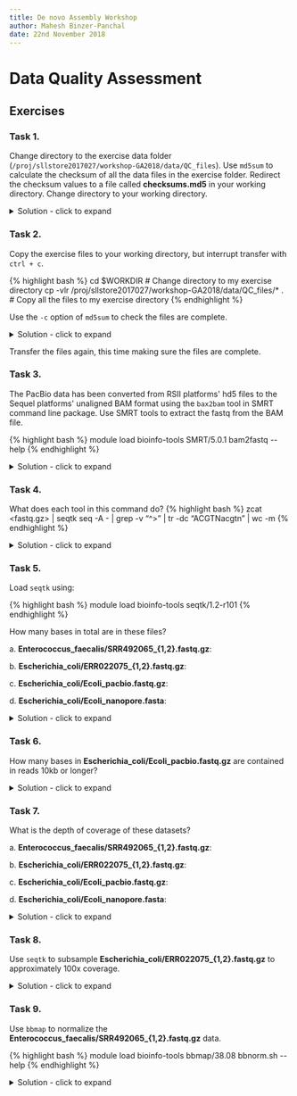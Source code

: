 ```yaml
---
title: De novo Assembly Workshop
author: Mahesh Binzer-Panchal
date: 22nd November 2018
---
```


# Data Quality Assessment

## Exercises

### Task 1.

Change directory to the exercise data folder (`/proj/sllstore2017027/workshop-GA2018/data/QC_files`). Use `md5sum` to calculate the checksum of all the data files in the exercise folder. Redirect the checksum values to a file called **checksums.md5** in your working directory. Change directory to your working directory.

<details>
<summary> Solution - click to expand </summary>
Simple solution:

{% highlight bash %}
# Change to working directory
cd /proj/sllstore2017027/workshop-GA2018/data/QC_files
# Check contents of folder
ls -R
# Use the **relative** paths of the files with md5sum and redirect STDOUT to a file in your working directory
md5sum */* > "$WORKDIR/checksums.md5"
{% endhighlight %}

Advanced solution (this is a more generally applicable solution):

{% highlight bash %}
cd /proj/sllstore2017027/workshop-GA2018/data/QC_files
# Get the **relative** paths of the files and use md5sum. Redirect the output to a file and screen
find -type "f" -exec md5sum {} \; | tee $WORKDIR/checksums.md5 # redirected output
{% endhighlight %}

</details>

### Task 2.

Copy the exercise files to your working directory, but interrupt transfer with `ctrl + c`.

{% highlight bash %}
cd $WORKDIR # Change directory to my exercise directory
cp -vlr /proj/sllstore2017027/workshop-GA2018/data/QC_files/* . # Copy all the files to my exercise directory
{% endhighlight %}

Use the `-c` option of `md5sum` to check the files are complete.

<details>
<summary> Solution - click to expand </summary>

{% highlight bash %}
md5sum -c checksums.md5
{% endhighlight %}

</details>


Transfer the files again, this time making sure the files are complete.

### Task 3.

The PacBio data has been converted from RSII platforms' hd5 files to the Sequel platforms' unaligned BAM format using
the `bax2bam` tool in SMRT command line package. Use SMRT tools to extract the fastq from the BAM file.

{% highlight bash %}
module load bioinfo-tools SMRT/5.0.1
bam2fastq --help
{% endhighlight %}

<details>
<summary> Solution - click to expand </summary>

Only the subreads BAM file needs to be given as an argument. The scraps file contains poor quality sequence and adapters.

{% highlight bash %}
module load SMRT/5.0.1
bam2fastq -o Ecoli_pacbio Ecoli_pb.subreads.bam
{% endhighlight %}

</details>

### Task 4.

What does each tool in this command do?
{% highlight bash %}
zcat <fastq.gz> | seqtk seq -A - | grep -v “^>” | tr -dc “ACGTNacgtn” | wc -m
{% endhighlight %}

<details>
<summary> Solution - click to expand </summary>

{% highlight bash %}
zcat <fastq.gz >     # concatenates compressed files to one output stream
seqtk seq -A -       # seqtk is a toolkit for manipulating sequence data. The -A converts input to fasta output.
grep -v "^>"         # grep searches for lines beginning (^) with the string > and excludes them (-v).
tr -dc "ACGTNacgtn"  # tr translates characters from one set to another. The -dc deletes characters not in the "ACGTNacgtn" set.
wc -m                # wc is the word count tool. wc -m counts characters.
{% endhighlight %}

</details>

### Task 5.

Load `seqtk` using:

{% highlight bash %}
module load bioinfo-tools seqtk/1.2-r101
{% endhighlight %}

How many bases in total are in these files?

  a. **Enterococcus_faecalis/SRR492065_{1,2}.fastq.gz**:

  b. **Escherichia_coli/ERR022075_{1,2}.fastq.gz**:

  c. **Escherichia_coli/Ecoli_pacbio.fastq.gz**:

  d. **Escherichia_coli/Ecoli_nanopore.fasta**:

<details>
<summary> Solution - click to expand </summary>
<div markdown="1">

**Enterococcus_faecalis/SRR492065_{1,2}.fastq.gz**

{% highlight bash %}
zcat Enterococcus_faecalis/SRR492065_{1,2}.fastq.gz | seqtk seq -A - | grep -v "^>" | tr -dc "ACGTNacgtn" | wc -m
{% endhighlight %}

1070871200 (nucleotides)

**Escherichia_coli/ERR022075_{1,2}.fastq.gz**

{% highlight bash %}
zcat Escherichia_coli/ERR022075_{1,2}.fastq.gz | seqtk seq -A - | grep -v "^>" | tr -dc "ACGTNacgtn" | wc -m
{% endhighlight %}

4589460200 (nucleotides)

**Escherichia_coli/Ecoli_pacbio.fastq.gz**

{% highlight bash %}
zcat Escherichia_coli/Ecoli_pacbio.fastq.gz | seqtk seq -A - | grep -v "^>" | tr -dc "ACGTNacgtn" | wc -m
{% endhighlight %}

748508361 (nucleotides)

**Escherichia_coli/Ecoli_nanopore.fasta**

{% highlight bash %}
grep -v "^>" Escherichia_coli/Ecoli_nanopore.fasta | tr -dc "ACGTNacgtn" | wc -m
{% endhighlight %}

410782292 (nucleotides)

</div>
</details>

### Task 6.

How many bases in **Escherichia_coli/Ecoli_pacbio.fastq.gz** are contained in reads 10kb or longer?

<details>
<summary> Solution - click to expand </summary>
<div markdown="1">

The `-L <int>` option in `seqtk` drops sequences smaller than `<int>` bases.

{% highlight bash %}
zcat Escherichia_coli/Ecoli_pacbio.fastq.gz | seqtk seq -A -L 10000 - | grep -v "^>" | tr -dc "ACGTNacgtn" | wc -m
{% endhighlight %}

510546352 (nucleotides)

</div>
</details>

### Task 7.

What is the depth of coverage of these datasets?

a. **Enterococcus_faecalis/SRR492065_{1,2}.fastq.gz**:

b. **Escherichia_coli/ERR022075_{1,2}.fastq.gz**:

c. **Escherichia_coli/Ecoli_pacbio.fastq.gz**:

d. **Escherichia_coli/Ecoli_nanopore.fasta**:

<details>
<summary> Solution - click to expand </summary>
<div markdown="1">

**Enterococcus_faecalis/SRR492065_{1,2}.fastq.gz**

Searching for the Enterococcus faecalis genome size gives and approximate value of 3.22 Mb.

{% highlight bash %}
echo "1070871200 / 3220000" | bc -l
{% endhighlight %}

Approximately 332x depth of coverage

**Escherichia_coli/ERR022075_{1,2}.fastq.gz**

Searching for the Escherichia coli genome size gives and approximate value of 4.6 Mb.

{% highlight bash %}
echo "4589460200 / 4600000" | bc -l
{% endhighlight %}

Approximately 998x depth of coverage.

**Escherichia_coli/Ecoli_pacbio.fastq.gz**

{% highlight bash %}
echo "748508361 / 4600000" | bc -l
{% endhighlight %}

Approximately 163x depth of coverage.

**Escherichia_coli/Ecoli_nanopore.fasta**

{% highlight bash %}
echo "410782292 / 4600000" | bc -l
{% endhighlight %}

Approximately 89x depth of coverage.

</div>
</details>

### Task 8.

Use `seqtk` to subsample **Escherichia_coli/ERR022075_{1,2}.fastq.gz** to approximately 100x coverage.

<details>
<summary> Solution - click to expand </summary>

Since we want approximately 10% of the reads, we use a value of 0.1 as the fraction of reads to sample.

{% highlight bash %}
seqtk sample -s100 Escherichia_coli/ERR022075_1.fastq.gz 0.1 > Escherichia_coli/ERR022075_100x_1.fastq.gz
seqtk sample -s100 Escherichia_coli/ERR022075_2.fastq.gz 0.1 > Escherichia_coli/ERR022075_100x_2.fastq.gz
{% endhighlight %}

</details>


### Task 9.

Use `bbmap` to normalize the **Enterococcus_faecalis/SRR492065_{1,2}.fastq.gz** data.

{% highlight bash %}
module load bioinfo-tools bbmap/38.08
bbnorm.sh --help
{% endhighlight %}

<details>
<summary> Solution - click to expand </summary>

Since we want approximately 10% of the reads, we use a value of 0.1 as the fraction of reads to sample.

{% highlight bash %}
bbnorm.sh in=Enterococcus_faecalis/SRR492065_1.fastq.gz in2=Enterococcus_faecalis/SRR492065_2.fastq.gz \
 out=Enterococcus_faecalis/SRR492065_normalized_1.fastq.gz out2=Enterococcus_faecalis/SRR492065_normalized_2.fastq.gz \
 target=100 min=5
{% endhighlight %}

</details>
